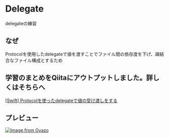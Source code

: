 # Delegate
delegateの練習

## なぜ
Protocolを使用したdelegateで値を渡すことでファイル間の依存度を下げ、疎結合なファイル構成とするため

## 学習のまとめをQiitaにアウトプットしました。詳しくはそちらへ
[[Swift] Protocolを使ったdelegateで値の受け渡しをする](https://qiita.com/kudpig/items/00373757a306939ccacb)

## プレビュー

[![Image from Gyazo](https://i.gyazo.com/503e6c637bd67983bc1f82e8afb9f301.gif)](https://gyazo.com/503e6c637bd67983bc1f82e8afb9f301)

